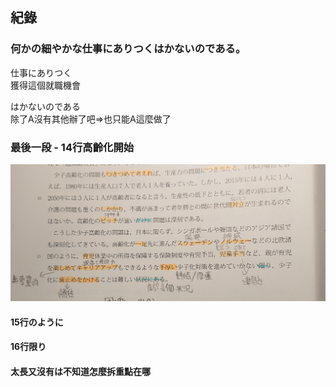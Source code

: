 ## 紀錄

### 何かの細やかな仕事にありつくはかないのである。
仕事にありつく  
獲得這個就職機會  

はかないのである  
除了A沒有其他辦了吧=>也只能A這麼做了  

### 最後一段 - 14行高齡化開始
![](02-2.JPG)

#### 15行のように

#### 16行限り

#### 太長又沒有は不知道怎麼拆重點在哪
